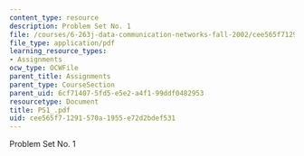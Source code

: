 ```yaml
---
content_type: resource
description: Problem Set No. 1
file: /courses/6-263j-data-communication-networks-fall-2002/cee565f71291570a1955e72d2bdef531_PS1_.pdf
file_type: application/pdf
learning_resource_types:
- Assignments
ocw_type: OCWFile
parent_title: Assignments
parent_type: CourseSection
parent_uid: 6cf71407-5fd5-e5e2-a4f1-99ddf0482953
resourcetype: Document
title: PS1_.pdf
uid: cee565f7-1291-570a-1955-e72d2bdef531
---
```

Problem Set No. 1

